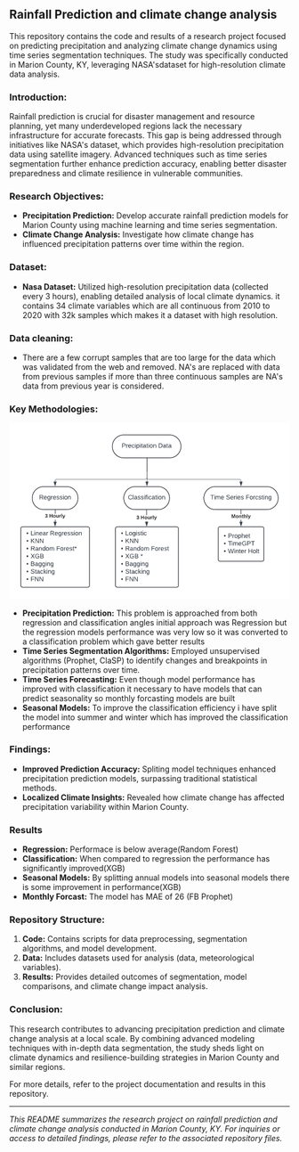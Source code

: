 ## Rainfall Prediction and climate change analysis

This repository contains the code and results of a research project focused on predicting precipitation and analyzing climate change dynamics using time series segmentation techniques. The study was specifically conducted in Marion County, KY, leveraging NASA'sdataset for high-resolution climate data analysis.

### Introduction:
Rainfall prediction is crucial for disaster management and resource planning, yet many underdeveloped regions lack the necessary infrastructure for accurate forecasts. This gap is being addressed through initiatives like NASA's  dataset, which provides high-resolution precipitation data using satellite imagery. Advanced techniques such as time series segmentation further enhance prediction accuracy, enabling better disaster preparedness and climate resilience in vulnerable communities.

### Research Objectives:
- **Precipitation Prediction:** Develop accurate rainfall prediction models for Marion County using machine learning and time series segmentation.
- **Climate Change Analysis:** Investigate how climate change has influenced precipitation patterns over time within the region.

### Dataset:
- **Nasa Dataset:** Utilized  high-resolution precipitation data (collected every 3 hours), enabling detailed analysis of local climate dynamics. it contains 34 climate variables which are all continuous from 2010 to 2020 with 32k samples which makes it a dataset with high resolution.

### Data cleaning:
- There are a few corrupt samples that are too large for the data which was validated from the web and removed. NA's are replaced with data from previous samples if more than three continuous samples are NA's data from previous year is considered.

### Key Methodologies:
<img src="Blank diagram.png">


- **Precipitation Prediction:**  This problem is approached from both regression and classification angles initial approach was Regression but the regression models performance was very low so it was converted to a classification problem which gave better results
- **Time Series Segmentation Algorithms:** Employed unsupervised algorithms (Prophet, ClaSP) to identify changes and breakpoints in precipitation patterns over time.
- **Time Series Forecasting:** Even though model performance has improved with classification it necessary to have models that can predict seasonality so monthly forcasting models are built
- **Seasonal Models:** To improve the classification efficiency i have split the model into summer and winter which has improved the classification performance 

### Findings:
- **Improved Prediction Accuracy:** Spliting model techniques enhanced precipitation prediction models, surpassing traditional statistical methods.
- **Localized Climate Insights:** Revealed how climate change has affected precipitation variability within Marion County.

### Results
- **Regression:** Performace is below average(Random Forest)
- **Classification:** When compared to regression the performance has significantly improved(XGB)
- **Seasonal Models:** By splitting annual  models into seasonal models there is some improvement in performance(XGB)
- **Monthly Forcast:** The model has MAE of 26 (FB Prophet)

### Repository Structure:
1. **Code:** Contains scripts for data preprocessing, segmentation algorithms, and model development.
2. **Data:** Includes datasets used for analysis (data, meteorological variables).
3. **Results:** Provides detailed outcomes of segmentation, model comparisons, and climate change impact analysis.


### Conclusion:
This research contributes to advancing precipitation prediction and climate change analysis at a local scale. By combining advanced modeling techniques with in-depth data segmentation, the study sheds light on climate dynamics and resilience-building strategies in Marion County and similar regions.

For more details, refer to the project documentation and results in this repository.

---
*This README summarizes the research project on rainfall prediction and climate change analysis conducted in Marion County, KY. For inquiries or access to detailed findings, please refer to the associated repository files.*
